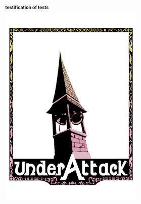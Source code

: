 <!doctype html>
<html>
<head>
</head>
<body>

<b>testification of tests</b>
<div><img src="items/UnderAttackLogo.png" width="416" height="588"></div>

</body>
</html> 

